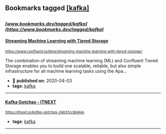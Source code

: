 ## Bookmarks tagged [[kafka]](https://www.bookmarks.dev/search?q=[kafka])

_<sup><sup>[www.bookmarks.dev/tagged/kafka](https://www.bookmarks.dev/tagged/kafka)</sup></sup>_
---
#### [Streaming Machine Learning with Tiered Storage](https://www.confluent.io/blog/streaming-machine-learning-with-tiered-storage/)
_<sup>https://www.confluent.io/blog/streaming-machine-learning-with-tiered-storage/</sup>_

The combination of streaming machine learning (ML) and Confluent Tiered Storage enables you to build one scalable, reliable, but also simple infrastructure for all machine learning tasks using the Apa...
* :calendar: **published on**: 2020-04-03
* **tags**: [kafka](../tagged/kafka.md)
---
#### [Kafka Gotchas - ITNEXT](https://itnext.io/kafka-gotchas-24b51cc8d44e)
_<sup>https://itnext.io/kafka-gotchas-24b51cc8d44e</sup>_

* **tags**: [kafka](../tagged/kafka.md)
---
